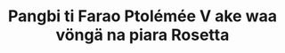 ---
layout: quote
permalink: /sg/
langtag: sg
type: modern
script: Latn
langName: Sängö
englishLangName: Sango
title: Pangbi ti Farao Ptolémée V ake waa vöngä na piara Rosetta
quote: Atiria ti pangbi ake wakate na hieroglyphs, demotic, na kiriiki na vödörö batänga na basalt na kite ti lo ala na mbumba pööse, pöösö, na pöösä na nzambe Ptolémée, nzambe ti tene na mbi.
reference: Pangbi ti Ptolémée V ake waa vöngä na piara Rosetta, 196 B.C., Musee ti Britania.
imageAlt: Mabëë na Ptolémée V
selectAriaLabel: Gbäye mbinda na
buttonRandom: Aka so
direction: ltr
---